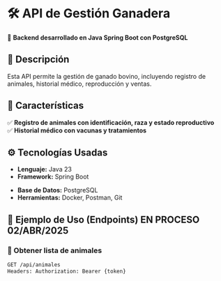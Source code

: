 # 🛠️ API de Gestión Ganadera  
📌 **Backend desarrollado en Java Spring Boot con PostgreSQL**  

## 📜 **Descripción**  
Esta API permite la gestión de ganado bovino, incluyendo registro de animales, historial médico, reproducción y ventas.  

## 🚀 **Características**  
✅ **Registro de animales con identificación, raza y estado reproductivo**  
✅ **Historial médico con vacunas y tratamientos**  
<!--✅ **Gestión de ventas y facturación**  -->
<!--✅ **Control de usuarios con roles y permisos (Admin, Veterinario, Usuario)**  -->

## ⚙️ **Tecnologías Usadas**  
- **Lenguaje:** Java 23  
- **Framework:** Spring Boot  
<!-- - **Seguridad:** Spring Security + JWT  -->
- **Base de Datos:** PostgreSQL  
- **Herramientas:** Docker, Postman, Git  

## 🔑 **Ejemplo de Uso (Endpoints)**  EN PROCESO 02/ABR/2025
### 🔹 Obtener lista de animales  
```bash
GET /api/animales
Headers: Authorization: Bearer {token}
